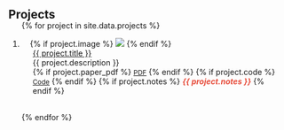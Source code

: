 <h2 id="projects" style="margin: 2px 0px -15px;">Projects</h2>

<div class="publications">
<ol class="bibliography">

{% for project in site.data.projects %}

<li>
<div class="pub-row">
  <div class="col-sm-3 abbr" style="position: relative;padding-right: 15px;padding-left: 15px;">
    {% if project.image %} 
    <img src="{{ project.image }}" class="teaser img-fluid z-depth-1" style="width=100;height=40%;object-fit=cover;">
    {% endif %}
  </div>
  <div class="col-sm-9" style="position: relative;padding-right: 15px;padding-left: 20px;">
    <div class="title"><a href="{{ project.code }}">{{ project.title }}</a></div>
    <div class="description">{{ project.description }}</div>
    <div class="links">
      {% if project.paper_pdf %} 
      <a href="{{ project.paper_pdf }}" class="btn btn-sm z-depth-0" role="button" target="_blank" style="font-size:12px;">PDF</a>
      {% endif %}
      {% if project.code %} 
      <a href="{{ project.code }}" class="btn btn-sm z-depth-0" role="button" target="_blank" style="font-size:12px;">Code</a>
      {% endif %}
      {% if project.notes %} 
      <strong> <i style="color:#e74d3c">{{ project.notes }}</i></strong>
      {% endif %}
    </div>
  </div>
</div>
</li>
<br>

{% endfor %}

</ol>
</div>
